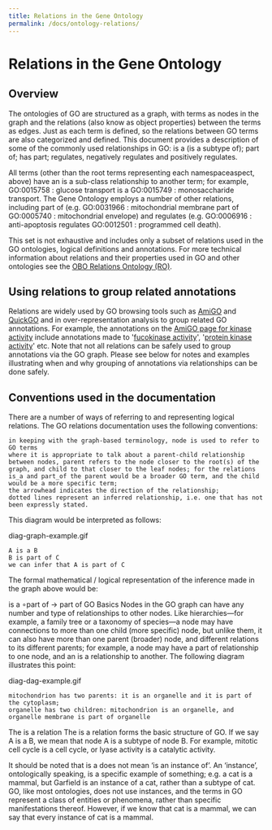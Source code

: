 ```yaml
---
title: Relations in the Gene Ontology
permalink: /docs/ontology-relations/
---
```


# Relations in the Gene Ontology

## Overview
The ontologies of GO are structured as a graph, with terms as nodes in the graph and the relations (also know as object properties) between the terms as edges. Just as each term is defined, so the relations between GO terms are also categorized and defined. This document provides a description of some of the commonly used relationships in GO: is a (is a subtype of); part of; has part; regulates, negatively regulates and positively regulates.

All terms (other than the root terms representing each namespaceaspect, above) have an is a sub-class relationship to another term; for example, GO:0015758 : glucose transport is a GO:0015749 : monosaccharide transport. The Gene Ontology employs a number of other relations, including part of (e.g. GO:0031966 : mitochondrial membrane part of GO:0005740 : mitochondrial envelope) and regulates (e.g. GO:0006916 : anti-apoptosis regulates GO:0012501 : programmed cell death).

This set is not exhaustive and includes only a subset of relations used in the GO ontologies, logical definitions and annotations. For more technical information about relations and their properties used in GO and other ontologies see the [OBO Relations Ontology (RO)](http://www.obofoundry.org/ontology/ro.html).

## Using relations to group related annotations

Relations are widely used by GO browsing tools such as [AmiGO](http://amigo.geneontology.org/amigo) and [QuickGO](https://www.ebi.ac.uk/QuickGO) and in over-representation analysis to group related GO annotations. For example, the annotations on the [AmiGO page for kinase activity](http://amigo.geneontology.org/amigo/term/GO:0016301) include annotations made to '[fucokinase activity](http://amigo.geneontology.org/amigo/term/GO:0050201)', '[protein kinase activity](http://amigo.geneontology.org/amigo/term/GO:0004672)' etc. Note that not all relations can be safely used to group annotations via the GO graph. Please see below for notes and examples illustrating when and why grouping of annotations via relationships can be done safely.

## Conventions used in the documentation
There are a number of ways of referring to and representing logical relations. The GO relations documentation uses the following conventions:

    in keeping with the graph-based terminology, node is used to refer to GO terms
    where it is appropriate to talk about a parent-child relationship between nodes, parent refers to the node closer to the root(s) of the graph, and child to that closer to the leaf nodes; for the relations is_a and part_of the parent would be a broader GO term, and the child would be a more specific term;
    the arrowhead indicates the direction of the relationship;
    dotted lines represent an inferred relationship, i.e. one that has not been expressly stated.

This diagram would be interpreted as follows:

diag-graph-example.gif

    A is a B
    B is part of C
    we can infer that A is part of C

The formal mathematical / logical representation of the inference made in the graph above would be:

is a ∘part of → part of
GO Basics
Nodes in the GO graph can have any number and type of relationships to other nodes. Like hierarchies—for example, a family tree or a taxonomy of species—a node may have connections to more than one child (more specific) node, but unlike them, it can also have more than one parent (broader) node, and different relations to its different parents; for example, a node may have a part of relationship to one node, and an is a relationship to another. The following diagram illustrates this point:

diag-dag-example.gif

    mitochondrion has two parents: it is an organelle and it is part of the cytoplasm;
    organelle has two children: mitochondrion is an organelle, and organelle membrane is part of organelle

The is a relation
The is a relation forms the basic structure of GO. If we say A is a B, we mean that node A is a subtype of node B. For example, mitotic cell cycle is a cell cycle, or lyase activity is a catalytic activity.

It should be noted that is a does not mean ‘is an instance of’. An ‘instance’, ontologically speaking, is a specific example of something; e.g. a cat is a mammal, but Garfield is an instance of a cat, rather than a subtype of cat. GO, like most ontologies, does not use instances, and the terms in GO represent a class of entities or phenomena, rather than specific manifestations thereof. However, if we know that cat is a mammal, we can say that every instance of cat is a mammal. 
